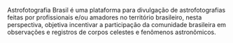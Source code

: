 Astrofotografia Brasil é uma plataforma para divulgação de astrofotografias feitas por profissionais e/ou amadores no território brasileiro, nesta perspectiva, objetiva incentivar a participação da comunidade brasileira em observações e registros de corpos celestes e fenômenos astronômicos.

